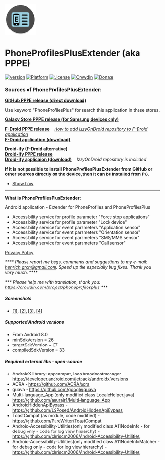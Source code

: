 <img src="art/ic_launcher-web.png" width="100" height="100">  

PhoneProfilesPlusExtender (aka PPPE)
====================================

[![version](https://img.shields.io/badge/version-8.1.2-blue)](https://github.com/henrichg/PhoneProfilesPlusExtender/releases/tag/8.1.2)
[![Platform](https://img.shields.io/badge/platform-android-green.svg)](http://developer.android.com/index.html)
[![License](https://img.shields.io/hexpm/l/plug.svg)](https://github.com/henrichg/PhoneProfilesPlus/blob/master/LICENSE)
[![Crowdin](https://badges.crowdin.net/phoneprofilesplus/localized.svg)](https://crowdin.com/project/phoneprofilesplus)
[![Donate](https://img.shields.io/badge/Donate-PayPal-green.svg)](https://www.paypal.com/cgi-bin/webscr?cmd=_donations&business=AF5QK49DMAL2U&currency_code=EUR)

### Sources of PhoneProfilesPlusExtender:

__[GitHub PPPE release (direct download)](https://github.com/henrichg/PhoneProfilesPlusExtender/releases/latest/download/PhoneProfilesPlusExtender.apk)__

Use keyword "PhoneProfilesPlus" for search this application in these stores.

__[Galaxy Store PPPE release (for Samsung devices only)](https://galaxystore.samsung.com/detail/sk.henrichg.phoneprofilesplusextender)__

__[F-Droid PPPE release](https://apt.izzysoft.de/fdroid/index/apk/sk.henrichg.phoneprofilesplusextender)__
&nbsp;&nbsp;&nbsp;_[How to add IzzyOnDroid repository to F-Droid application](https://apt.izzysoft.de/fdroid/index/info)_  
__[F-Droid application (download)](https://www.f-droid.org/)__

__Droid-ify (F-Droid alternative)__  
__[Droid-ify PPPE release](https://apt.izzysoft.de/fdroid/index/apk/sk.henrichg.phoneprofilesplusextender)__  
__[Droid-ify applicaion (download)](https://apt.izzysoft.de/fdroid/index/apk/com.looker.droidify)__
&nbsp;&nbsp;&nbsp;_IzzyOnDroid repository is included_

__If it is not possible to install PhoneProfilesPlusExtender from GitHub or other sources directly on the device, then it can be installed from PC.__
- [Show how](docs/install_apk_from_pc.md)

---
__What is PhoneProfilesPlusExtender:__

Android application - Extender for PhoneProfiles and PhoneProfilesPlus
- Accessibility service for profile parameter "Force stop applications"
- Accessibility service for profile parameter "Lock device"
- Accessibility service for event parameters "Application sensor"
- Accessibility service for event parameters "Orientation sensor"
- Accessibility service for event parameters "SMS/MMS sensor"
- Accessibility service for event parameters "Call sensor"

[Privacy Policy](https://henrichg.github.io/PhoneProfilesPlus/privacy_policy.html)

_**** Please report me bugs, comments and suggestions to my e-mail: <henrich.gron@gmail.com>. Speed up the especially bug fixes. Thank you very much. ****_

_*** Please help me with translation, thank you: <https://crowdin.com/project/phoneprofilesplus> ***_

##### Screenshots
- [[1]](art/phoneScreenshots/01.png),
[[2]](art/phoneScreenshots/02.png),
[[3]](art/phoneScreenshots/03.png),
[[4]](art/phoneScreenshots/04.png)

##### Supported Android versions

- From Android 8.0
- minSdkVersion = 26
- targetSdkVersion = 27
- compiledSdkVersion = 33

##### Required external libs - open-source

- AndroidX library: appcompat, localbroadcastmanager - https://developer.android.com/jetpack/androidx/versions
- ACRA - https://github.com/ACRA/acra
- guava - https://github.com/google/guava
- Multi-language_App (only modified class LocaleHelper.java) https://github.com/anurajr1/Multi-language_App
- AndroidHiddenApiBypass - https://github.com/LSPosed/AndroidHiddenApiBypass
- ToastCompat (as module, code modified) - https://github.com/PureWriter/ToastCompat
- Android-Accessibility-Utilities(only modified class A11NodeInfo - for debug only - code for log view hierarchy) - https://github.com/chriscm2006/Android-Accessibility-Utilities
- Android-Accessibility-Utilities(only modified class A11NodeInfoMatcher - for debug only - code for log view hierarchy) - https://github.com/chriscm2006/Android-Accessibility-Utilities
